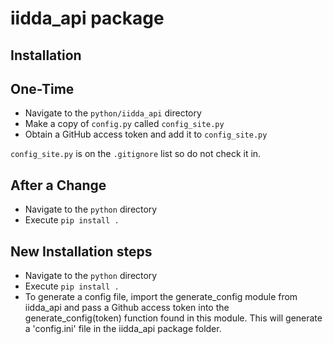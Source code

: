 # iidda_api package

## Installation

## One-Time

* Navigate to the `python/iidda_api` directory
* Make a copy of `config.py` called `config_site.py`
* Obtain a GitHub access token and add it to `config_site.py`

`config_site.py` is on the `.gitignore` list so do not check it in.

## After a Change

* Navigate to the `python` directory
* Execute `pip install .`

## New Installation steps
* Navigate to the `python` directory
* Execute `pip install .`
* To generate a config file, import the generate_config module from iidda_api and pass a Github access token into the generate_config(token) function found in this module. This will generate a 'config.ini' file in the iidda_api package folder.